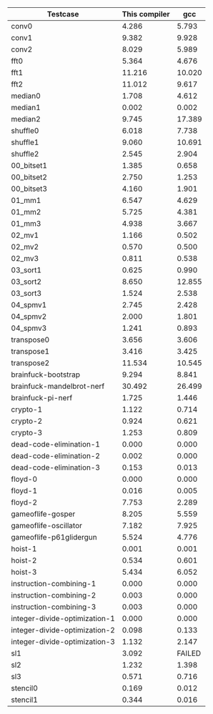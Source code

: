 | Testcase | This compiler | gcc  |
| -------- | ------------- | ---- |
| conv0 | 4.286 | 5.793 |
| conv1 | 9.382 | 9.928 |
| conv2 | 8.029 | 5.989 |
| fft0 | 5.364 | 4.676 |
| fft1 | 11.216 | 10.020 |
| fft2 | 11.012 | 9.617 |
| median0 | 1.708 | 4.612 |
| median1 | 0.002 | 0.002 |
| median2 | 9.745 | 17.389 |
| shuffle0 | 6.018 | 7.738 |
| shuffle1 | 9.060 | 10.691 |
| shuffle2 | 2.545 | 2.904 |
| 00_bitset1 | 1.385 | 0.658 |
| 00_bitset2 | 2.750 | 1.253 |
| 00_bitset3 | 4.160 | 1.901 |
| 01_mm1 | 6.547 | 4.629 |
| 01_mm2 | 5.725 | 4.381 |
| 01_mm3 | 4.938 | 3.667 |
| 02_mv1 | 1.166 | 0.502 |
| 02_mv2 | 0.570 | 0.500 |
| 02_mv3 | 0.811 | 0.538 |
| 03_sort1 | 0.625 | 0.990 |
| 03_sort2 | 8.650 | 12.855 |
| 03_sort3 | 1.524 | 2.538 |
| 04_spmv1 | 2.745 | 2.428 |
| 04_spmv2 | 2.000 | 1.801 |
| 04_spmv3 | 1.241 | 0.893 |
| transpose0 | 3.656 | 3.606 |
| transpose1 | 3.416 | 3.425 |
| transpose2 | 11.534 | 10.545 |
| brainfuck-bootstrap | 9.294 | 8.841 |
| brainfuck-mandelbrot-nerf | 30.492 | 26.499 |
| brainfuck-pi-nerf | 1.725 | 1.446 |
| crypto-1 | 1.122 | 0.714 |
| crypto-2 | 0.924 | 0.621 |
| crypto-3 | 1.253 | 0.809 |
| dead-code-elimination-1 | 0.000 | 0.000 |
| dead-code-elimination-2 | 0.002 | 0.000 |
| dead-code-elimination-3 | 0.153 | 0.013 |
| floyd-0 | 0.000 | 0.000 |
| floyd-1 | 0.016 | 0.005 |
| floyd-2 | 7.753 | 2.289 |
| gameoflife-gosper | 8.205 | 5.559 |
| gameoflife-oscillator | 7.182 | 7.925 |
| gameoflife-p61glidergun | 5.524 | 4.776 |
| hoist-1 | 0.001 | 0.001 |
| hoist-2 | 0.534 | 0.601 |
| hoist-3 | 5.434 | 6.052 |
| instruction-combining-1 | 0.000 | 0.000 |
| instruction-combining-2 | 0.003 | 0.000 |
| instruction-combining-3 | 0.003 | 0.000 |
| integer-divide-optimization-1 | 0.000 | 0.000 |
| integer-divide-optimization-2 | 0.098 | 0.133 |
| integer-divide-optimization-3 | 1.132 | 2.147 |
| sl1 | 3.092 | FAILED |
| sl2 | 1.232 | 1.398 |
| sl3 | 0.571 | 0.716 |
| stencil0 | 0.169 | 0.012 |
| stencil1 | 0.344 | 0.016 |

